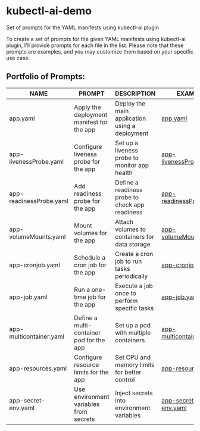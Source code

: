 # kubectl-ai-demo
Set of prompts for the YAML manifests using kubectl-ai plugin

To create a set of prompts for the given YAML manifests using kubectl-ai plugin, I'll provide prompts for each file in the list. Please note that these prompts are examples, and you may customize them based on your specific use case.

## Portfolio of Prompts:

| NAME                   | PROMPT                                   | DESCRIPTION                                   | EXAMPLE                                      |
|------------------------|------------------------------------------|-----------------------------------------------|----------------------------------------------|
| app.yaml               | Apply the deployment manifest for the app | Deploy the main application using a deployment | [app.yaml](/yaml%20/app.yaml)             |
| app-livenessProbe.yaml | Configure liveness probe for the app      | Set up a liveness probe to monitor app health | [app-livenessProbe.yaml](/yaml/app-livenessProbe.yaml)|
| app-readinessProbe.yaml| Add readiness probe for the app           | Define a readiness probe to check app readiness| [app-readinessProbe.yaml](/yaml/app-readinessProbe.yaml)|
| app-volumeMounts.yaml  | Mount volumes for the app                 | Attach volumes to containers for data storage  | [app-volumeMounts.yaml](/yaml/app-volumeMounts.yaml)  |
| app-cronjob.yaml       | Schedule a cron job for the app           | Create a cron job to run tasks periodically    | [app-cronjob.yaml](/yaml/app-cronjob.yaml)       |
| app-job.yaml           | Run a one-time job for the app            | Execute a job once to perform specific tasks   | [app-job.yaml](/yaml/app-job.yaml)        |
| app-multicontainer.yaml| Define a multi-container pod for the app  | Set up a pod with multiple containers           | [app-multicontainer.yaml](/yaml/app-multicontainer.yaml)|
| app-resources.yaml     | Configure resource limits for the app     | Set CPU and memory limits for better control   | [app-resources.yaml](/yaml/app-resources.yaml)    |
| app-secret-env.yaml    | Use environment variables from secrets    | Inject secrets into environment variables      | [app-secret-env.yaml](/yaml/app-secret-env.yaml)   |
